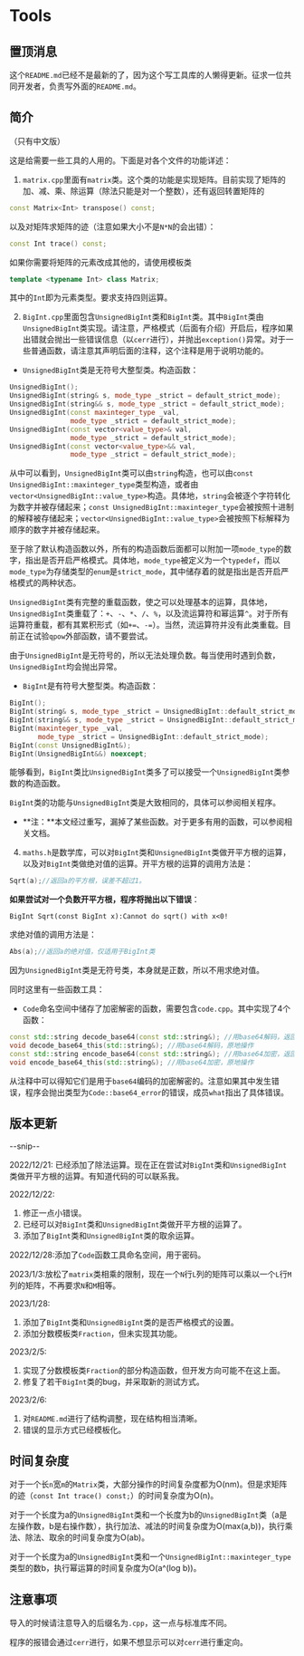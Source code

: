 # Tools
## 置顶消息
这个`README.md`已经不是最新的了，因为这个写工具库的人懒得更新。征求一位共同开发者，负责写外面的`README.md`。

## 简介
（只有中文版）

这是给需要一些工具的人用的。下面是对各个文件的功能详述：

1. `matrix.cpp`里面有`matrix`类。这个类的功能是实现矩阵。目前实现了矩阵的加、减、乘、除运算（除法只能是对一个整数），还有返回转置矩阵的
```cpp
const Matrix<Int> transpose() const;
```
以及对矩阵求矩阵的迹（注意如果大小不是`N*N`的会出错）：
```cpp
const Int trace() const;
```
如果你需要将矩阵的元素改成其他的，请使用模板类
```cpp
template <typename Int> class Matrix;
```
其中的`Int`即为元素类型。要求支持四则运算。

2. `BigInt.cpp`里面包含`UnsignedBigInt`类和`BigInt`类。其中`BigInt`类由`UnsignedBigInt`类实现。请注意，严格模式（后面有介绍）开启后，程序如果出错就会抛出一些错误信息（以`cerr`进行），并抛出`exception()`异常。对于一些普通函数，请注意其声明后面的注释，这个注释是用于说明功能的。

- `UnsignedBigInt`类是无符号大整型类。构造函数：
```cpp
UnsignedBigInt();
UnsignedBigInt(string& s, mode_type _strict = default_strict_mode);
UnsignedBigInt(string&& s, mode_type _strict = default_strict_mode);
UnsignedBigInt(const maxinteger_type _val,
               mode_type _strict = default_strict_mode);
UnsignedBigInt(const vector<value_type>& val,
               mode_type _strict = default_strict_mode);
UnsignedBigInt(const vector<value_type>&& val,
               mode_type _strict = default_strict_mode);
```
从中可以看到，`UnsignedBigInt`类可以由`string`构造，也可以由`const UnsignedBigInt::maxinteger_type`类型构造，或者由`vector<UnsignedBigInt::value_type>`构造。具体地，`string`会被逐个字符转化为数字并被存储起来；`const UnsignedBigInt::maxinteger_type`会被按照十进制的解释被存储起来；`vector<UnsignedBigInt::value_type>`会被按照下标解释为顺序的数字并被存储起来。

至于除了默认构造函数以外，所有的构造函数后面都可以附加一项`mode_type`的数字，指出是否开启严格模式。具体地，`mode_type`被定义为一个`typedef`，而以`mode_type`为存储类型的`enum`是`strict_mode`，其中储存着的就是指出是否开启严格模式的两种状态。

`UnsignedBigInt`类有完整的重载函数，使之可以处理基本的运算，具体地，`UnsignedBigInt`类重载了：`+`、`-`、`*`、`/`、`%`，以及流运算符和幂运算`^`。对于所有运算符重载，都有其累积形式（如`+=`、`-=`）。当然，流运算符并没有此类重载。目前正在试验`qpow`外部函数，请不要尝试。

由于`UnsignedBigInt`是无符号的，所以无法处理负数。每当使用时遇到负数，`UnsignedBigInt`均会抛出异常。

- `BigInt`是有符号大整型类。构造函数：
```cpp
BigInt();
BigInt(string& s, mode_type _strict = UnsignedBigInt::default_strict_mode);
BigInt(string&& s, mode_type _strict = UnsignedBigInt::default_strict_mode);
BigInt(maxinteger_type _val,
       mode_type _strict = UnsignedBigInt::default_strict_mode);
BigInt(const UnsignedBigInt&);
BigInt(UnsignedBigInt&&) noexcept;
```
能够看到，`BigInt`类比`UnsignedBigInt`类多了可以接受一个`UnsignedBigInt`类参数的构造函数。

`BigInt`类的功能与`UnsignedBigInt`类是大致相同的，具体可以参阅相关程序。

- **注：**本文经过重写，漏掉了某些函数。对于更多有用的函数，可以参阅相关文档。
4. `maths.h`是数学库，可以对`BigInt`类和`UnsignedBigInt`类做开平方根的运算，以及对`BigInt`类做绝对值的运算。开平方根的运算的调用方法是：
```cpp
Sqrt(a);//返回a的平方根，误差不超过1。
```
**如果尝试对一个负数开平方根，程序将抛出以下错误**：
```
BigInt Sqrt(const BigInt x):Cannot do sqrt() with x<0!
```
求绝对值的调用方法是：
```cpp
Abs(a);//返回a的绝对值，仅适用于BigInt类
```
因为`UnsignedBigInt`类是无符号类，本身就是正数，所以不用求绝对值。

同时这里有一些函数工具：

- `Code`命名空间中储存了加密解密的函数，需要包含`code.cpp`。其中实现了4个函数：
```cpp
const std::string decode_base64(const std::string&); //用base64解码，返回
void decode_base64_this(std::string&); //用base64解码，原地操作
const std::string encode_base64(const std::string&); //用base64加密，返回
void encode_base64_this(std::string&); //用base64加密，原地操作
```
从注释中可以得知它们是用于`base64`编码的加密解密的。注意如果其中发生错误，程序会抛出类型为`Code::base64_error`的错误，成员`what`指出了具体错误。

## 版本更新

--snip--

2022/12/21: 已经添加了除法运算。现在正在尝试对`BigInt`类和`UnsignedBigInt`类做开平方根的运算。有知道代码的可以联系我。

2022/12/22: 
1. 修正一点小错误。
2. 已经可以对`BigInt`类和`UnsignedBigInt`类做开平方根的运算了。
3. 添加了`BigInt`类和`UnsignedBigInt`类的取余运算。

2022/12/28:添加了`Code`函数工具命名空间，用于密码。

2023/1/3:放松了`matrix`类相乘的限制，现在一个`N`行`L`列的矩阵可以乘以一个`L`行`M`列的矩阵，不再要求`N`和`M`相等。

2023/1/28:
1. 添加了`BigInt`类和`UnsignedBigInt`类的是否严格模式的设置。
2. 添加分数模板类`Fraction`，但未实现其功能。

2023/2/5:
1. 实现了分数模板类`Fraction`的部分构造函数，但开发方向可能不在这上面。
2. 修复了若干`BigInt`类的bug，并采取新的测试方式。

2023/2/6:
1. 对`README.md`进行了结构调整，现在结构相当清晰。
2. 错误的显示方式已经模板化。

## 时间复杂度
对于一个长`n`宽`m`的`Matrix`类，大部分操作的时间复杂度都为O(nm)。但是求矩阵的迹（`const Int trace() const;`）的时间复杂度为O(n)。

对于一个长度为a的`UnsignedBigInt`类和一个长度为b的`UnsignedBigInt`类（a是左操作数，b是右操作数），执行加法、减法的时间复杂度为O(max(a,b))，执行乘法、除法、取余的时间复杂度为O(ab)。

对于一个长度为a的`UnsignedBigInt`类和一个`UnsignedBigInt::maxinteger_type`类型的数b，执行幂运算的时间复杂度为O(a^(log b))。

## 注意事项

导入的时候请注意导入的后缀名为`.cpp`，这一点与标准库不同。

程序的报错会通过`cerr`进行，如果不想显示可以对`cerr`进行重定向。